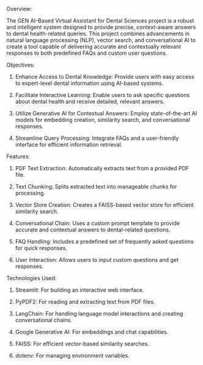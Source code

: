 Overview:

The GEN AI-Based Virtual Assistant for Dental Sciences project is a robust and intelligent system designed to provide precise, context-aware answers to dental health-related queries. This project combines advancements in natural language processing (NLP), vector search, and conversational AI to create a tool capable of delivering accurate and contextually relevant responses to both predefined FAQs and custom user questions.


Objectives:



1) Enhance Access to Dental Knowledge: Provide users with easy access to expert-level dental information using AI-based systems.

2) Facilitate Interactive Learning: Enable users to ask specific questions about dental health and receive detailed, relevant answers.

3) Utilize Generative AI for Contextual Answers: Employ state-of-the-art AI models for embedding creation, similarity search, and conversational responses.

4) Streamline Query Processing: Integrate FAQs and a user-friendly interface for efficient information retrieval.





Features:

1) PDF Text Extraction: Automatically extracts text from a provided PDF file.

2) Text Chunking: Splits extracted text into manageable chunks for processing.

3) Vector Store Creation: Creates a FAISS-based vector store for efficient similarity search.

4) Conversational Chain: Uses a custom prompt template to provide accurate and contextual answers to dental-related questions.

5) FAQ Handling: Includes a predefined set of frequently asked questions for quick responses.

6) User Interaction: Allows users to input custom questions and get responses.







Technologies Used:

1) Streamlit: For building an interactive web interface.

2) PyPDF2: For reading and extracting text from PDF files.

3) LangChain: For handling language model interactions and creating conversational chains.

4) Google Generative AI: For embeddings and chat capabilities.

5) FAISS: For efficient vector-based similarity searches.

6) dotenv: For managing environment variables.
